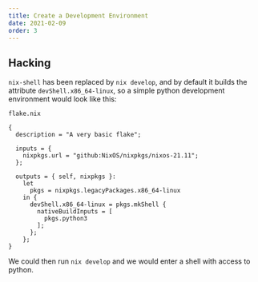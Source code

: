 ```yaml
---
title: Create a Development Environment
date: 2021-02-09
order: 3
---
```


## Hacking

`nix-shell` has been replaced by `nix develop`, and by default it builds the attribute `devShell.x86_64-linux`, so a simple python development environment would look like this:

`flake.nix`
```
{
  description = "A very basic flake";

  inputs = {
    nixpkgs.url = "github:NixOS/nixpkgs/nixos-21.11";
  };

  outputs = { self, nixpkgs }:
    let
      pkgs = nixpkgs.legacyPackages.x86_64-linux
    in {
      devShell.x86_64-linux = pkgs.mkShell {
        nativeBuildInputs = [
          pkgs.python3
        ];
      };
    };
}
```

We could then run `nix develop` and we would enter a shell with access to python.
